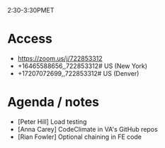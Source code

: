 2:30-3:30PMET

# Access

* https://zoom.us/j/722853312
* +16465588656,,722853312# US (New York)
* +17207072699,,722853312# US (Denver)

# Agenda / notes

* \[Peter Hill\] Load testing
* \[Anna Carey\] CodeClimate in VA's GitHub repos
* \[Rian Fowler\] Optional chaining in FE code
